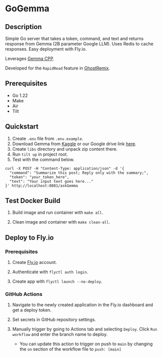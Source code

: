 # GoGemma

## Description

Simple Go server that takes a token, command, and text and returns response from Gemma (2B parameter Google LLM). Uses Redis to cache responses. Easy deployment with Fly.io.

Leverages [Gemma CPP](https://github.com/google/gemma.cpp).

Developed for the `RapidRead` feature in [GhostRemix](https://ghostremix.com).

## Prerequisites

- Go 1.22
- Make
- Air
- Tilt

## Quickstart

1. Create `.env` file from `.env.example`.
2. Download Gemma from [Kaggle](https://www.kaggle.com/models/google/gemma/gemmaCpp/2b-it-sfp) or our Google drive link [here](https://drive.google.com/file/d/1Blx_O2FWV2-h71uGia0wtRb-5IaDwRX_/view?usp=sharing).
3. Create `libs` directory and unpack zip content there.
4. Run `tilt up` in project root.
5. Test with the command below.

```
curl -X POST -H "Content-Type: application/json" -d '{
  "command": "Summarize this post; Reply only with the summary;",
  "token": "your_token_here",
  "text": "Your input text goes here..."
}' http://localhost:8081/askGemma
```

## Test Docker Build

1. Build image and run container with `make all`.

2. Clean image and container with `make clean-all`.

## Deploy to Fly.io

### Prerequisites

1. Create [Fly.io](https://fly.io) account.

2. Authenticate with `flyctl auth login`.

3. Create app with `flyctl launch --no-deploy`.

### GitHub Actions

1. Navigate to the newly created application in the Fly.io dashboard and get a deploy token.

2. Set secrets in GitHub repository settings.

3. Manually trigger by going to Actions tab and selecting `Deploy`. Click `Run workflow` and enter the branch name to deploy.
   - You can update this action to trigger on push to `main` by changing the `on` section of the workflow file to `push: [main]`
